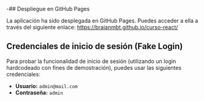 
-## Despliegue en GitHub Pages

La aplicación ha sido desplegada en GitHub Pages. Puedes acceder a ella a través del siguiente enlace: https://braianmbt.github.io/curso-react/

## Credenciales de inicio de sesión (Fake Login)

Para probar la funcionalidad de inicio de sesión (utilizando un login hardcodeado con fines de demostración), puedes usar las siguientes credenciales:

- **Usuario:** `admin@mail.com`
- **Contraseña:** `admin`
